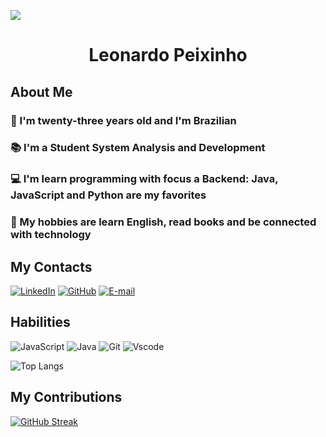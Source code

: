 ![](https://user-images.githubusercontent.com/74038190/212749447-bfb7e725-6987-49d9-ae85-2015e3e7cc41.gif)

# <center>Leonardo Peixinho
## **About Me**
### 💬 I'm twenty-three years old and I'm Brazilian
### 📚 I'm a Student System Analysis and Development 
### 💻 I'm learn programming with focus a Backend: Java, JavaScript and Python are my favorites
### 🤩 My hobbies are learn English, read books and be connected with technology

## **My Contacts** 


[![LinkedIn](https://img.shields.io/badge/LinkedIn-0077B5?style=for-the-badge&logo=linkedin&logoColor=white)](www.linkedin.com/in/leonardo-oliveira-peixinho-325954258)                              [![GitHub](https://img.shields.io/badge/GitHub-100000?style=for-the-badge&logo=github&logoColor=white)](https://github.com/LeoPeixinho) 
[![E-mail](https://img.shields.io/badge/-Email-000?style=for-the-badge&logo=microsoft-outlook&logoColor=007BFF)](mailto:Leonardooliveirap@outlook.com) 


## **Habilities** 

![JavaScript](https://img.shields.io/badge/JavaScript-F7DF1E?style=for-the-badge&logo=javascript&logoColor=black)
![Java](https://img.shields.io/badge/java-%23ED8B00.svg?style=for-the-badge&logo=openjdk&logoColor=white)
![Git](https://img.shields.io/badge/GIT-E44C30?style=for-the-badge&logo=git&logoColor=white)
![Vscode](https://img.shields.io/badge/Vscode-007ACC?style=for-the-badge&logo=visual-studio-code&logoColor=white)


![Top Langs](https://github-readme-stats-git-masterrstaa-rickstaa.vercel.app/api/top-langs/?username=LeoPeixinho&layout=compact&bg_color=000&border_color=30A3DC&title_color=E94D5F&text_color=FFF)


## **My Contributions** 
[![GitHub Streak](https://streak-stats.demolab.com?user=LeoPeixinho&theme=gotham&border_radius=5&date_format=M%20j%5B%2C%20Y%5D&card_width=490)](https://git.io/streak-stats)

